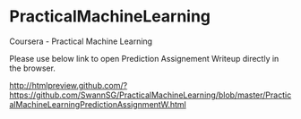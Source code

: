 PracticalMachineLearning
========================

Coursera - Practical Machine Learning


Please use below link to open Prediction Assignement Writeup directly in the browser.

http://htmlpreview.github.com/?https://github.com/SwannSG/PracticalMachineLearning/blob/master/PracticalMachineLearningPredictionAssignmentW.html

